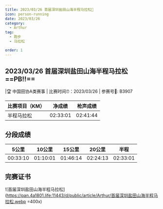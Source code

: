 ```yaml
---
title: 2023/03/26 首届深圳盐田山海半程马拉松🥇
icon: person-running
date: 2023/03/26
category:
  - Arthur
tag:
  - 跑步
  - 马拉松

order: 1
---
```



## 2023/03/26 首届深圳盐田山海半程马拉松 ==PB!!==

|:trophy: 中国田协A类赛事 | 比赛时间⏰：2023/03/26 | 参赛号🔢: B3907


|比赛项目（KM）|净成绩|枪声成绩|
|---|---|---|
|半程马拉松|02:33:01|02:41:44|

## 分段成绩

| 5公里 | 10公里 | 15公里 | 20公里 | 半程 |
|---|---|---|---|---|
| 00:33:10 | 01:10:01 | 01:46:14 | 02:24:13 | 02:33:01 |

## 完赛证书

![首届深圳盐田山海半程马拉松](https://pan.4a1801.life:11443/d/public/article/Arthur/首届深圳盐田山海半程马拉松.webp =400x)